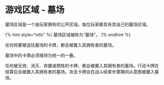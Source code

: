 # 游戏区域 - 墓场

墓场区域是一个由玩家拥有的公开区域。每位玩家都具有其自己的墓场区域。

{% hint style="info" %}
墓场区域被称为“墓场”。
{% endhint %}

任何将要被送往墓场的卡牌，都会被置入其拥有者的墓场。

墓场中的卡牌必须维持为统一的一叠。

任何被无效、消灭、弃置或牺牲的卡牌，都会被置入其拥有者的墓场。行动卡牌在结算后会被置入其拥有者的墓场。攻击卡牌会在战斗结束步骤期间从意图被置入墓场。
